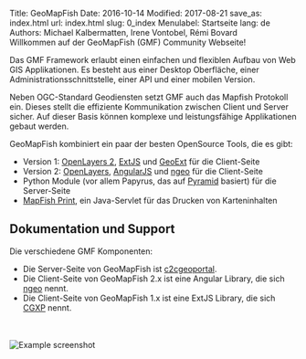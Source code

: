 Title: GeoMapFish
Date: 2016-10-14
Modified: 2017-08-21
save_as: index.html
url: index.html
slug: 0_index
Menulabel: Startseite
lang: de
Authors: Michael Kalbermatten, Irene Vontobel, Rémi Bovard
<br>
Willkommen auf der GeoMapFish (GMF) Community Webseite!

Das GMF Framework erlaubt einen einfachen und flexiblen Aufbau von Web GIS Applikationen.
Es besteht aus einer Desktop Oberfläche, einer Administrationsschnittstelle, einer API und
einer mobilen Version.

Neben OGC-Standard Geodiensten setzt GMF auch das Mapfish Protokoll ein. Dieses stellt die
effiziente Kommunikation zwischen Client und Server sicher. Auf dieser Basis können
komplexe und leistungsfähige Applikationen gebaut werden.

GeoMapFish kombiniert ein paar der besten OpenSource Tools, die es gibt:

* Version 1: [OpenLayers 2](http://openlayers.org/two), [ExtJS](http://docs.sencha.com/extjs/3.4.0/) und [GeoExt](http://geoext.org/v1/) für die Client-Seite
* Version 2: [OpenLayers](http://openlayers.org), [AngularJS](https://angularjs.org/) und [ngeo](https://camptocamp.github.io/ngeo/master/apidoc/index.html) für die Client-Seite
* Python Module (vor allem Papyrus, das auf [Pyramid](https://trypyramid.com) basiert) für die Server-Seite
* [MapFish Print](http://mapfish.github.io/mapfish-print-doc/#/overview), ein Java-Servlet für das Drucken von Karteninhalten

## Dokumentation und Support

Die verschiedene GMF Komponenten:

* Die Server-Seite von GeoMapFish ist [c2cgeoportal](https://github.com/camptocamp/c2cgeoportal).
* Die Client-Seite von GeoMapFish 2.x ist eine Angular Library, die sich [ngeo](https://github.com/camptocamp/ngeo) nennt.
* Die Client-Seite von GeoMapFish 1.x ist eine ExtJS Library, die sich [CGXP](https://github.com/camptocamp/cgxp) nennt.

<br><br>
![Example screenshot]({filename}/images/examples/demo22.png)
